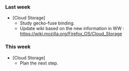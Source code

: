 ### Last week

* [Cloud Storage]
  - Study gecko-fuse binding.
  - Update wiki based on the new information in WW : https://wiki.mozilla.org/Firefox_OS/Cloud_Storage

### This week

* [Cloud Storage]
  - Plan the next step.


